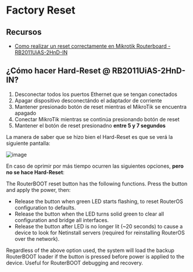 # Factory Reset

## Recursos

- [Como realizar un reset correctamente en Mikrotik Routerboard - RB2011UiAS-2HnD-IN](https://www.youtube.com/watch?v=flhg0aLyBjU)

## ¿Cómo hacer Hard-Reset @ RB2011UiAS-2HnD-IN?

1. Desconectar todos los puertos Ethernet que se tengan conectados
2. Apagar dispositivo desconectándo el adaptador de corriente
3. Mantener presionado botón de reset mientras el MikroTik se encuentra apagado
4. Conectar MikroTik mientras se continúa presionando botón de reset
5. Mantener el botón de reset presionadno **entre 5 y 7 segundos**

La manera de saber que se hizo bien el Hard-Reset es que se verá la siguiente pantalla: 

![image](https://github.com/Fz3r0/Fz3r0_-_MikroTik/assets/94720207/3f044f73-4085-475c-a402-f2cedf110698)

En caso de oprimir por más tiempo ocurren las siguientes opciones, **pero no se hace Hard-Reset**: 

The RouterBOOT reset button has the following functions. Press the button and apply the power, then:

- Release the button when green LED starts flashing, to reset RouterOS configuration to defaults.
- Release the button when the LED turns solid green to clear all configuration and bridge all interfaces.
- Release the button after LED is no longer lit (~20 seconds) to cause a device to look for Netinstall servers (required for reinstalling RouterOS over the network).

Regardless of the above option used, the system will load the backup RouterBOOT loader if the button is pressed before power is applied to the device. Useful for RouterBOOT debugging and recovery.



